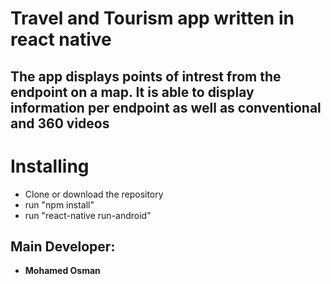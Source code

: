 Travel and Tourism app written in react native
===================

The app displays points of intrest from the endpoint on a map. It is able to display information per endpoint as well as conventional and 360 videos
----------


# Installing

 - Clone or download the repository
 - run "npm install"
 - run "react-native run-android"


## Main Developer:
 - **Mohamed Osman**

